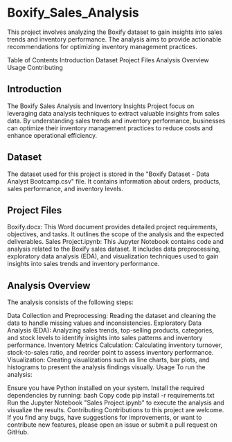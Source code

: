 # Boxify_Sales_Analysis
This project involves analyzing the Boxify dataset to gain insights into sales trends and inventory performance. The analysis aims to provide actionable recommendations for optimizing inventory management practices.

Table of Contents
Introduction
Dataset
Project Files
Analysis Overview
Usage
Contributing

## Introduction
The Boxify Sales Analysis and Inventory Insights Project focus on leveraging data analysis techniques to extract valuable insights from sales data. By understanding sales trends and inventory performance, businesses can optimize their inventory management practices to reduce costs and enhance operational efficiency.

## Dataset
The dataset used for this project is stored in the "Boxify Dataset - Data Analyst Bootcamp.csv" file. It contains information about orders, products, sales performance, and inventory levels.

## Project Files
Boxify.docx: This Word document provides detailed project requirements, objectives, and tasks. It outlines the scope of the analysis and the expected deliverables. Sales Project.ipynb: This Jupyter Notebook contains code and analysis related to the Boxify sales dataset. It includes data preprocessing, exploratory data analysis (EDA), and visualization techniques used to gain insights into sales trends and inventory performance.

## Analysis Overview
The analysis consists of the following steps:

Data Collection and Preprocessing: Reading the dataset and cleaning the data to handle missing values and inconsistencies. Exploratory Data Analysis (EDA): Analyzing sales trends, top-selling products, categories, and stock levels to identify insights into sales patterns and inventory performance. Inventory Metrics Calculation: Calculating inventory turnover, stock-to-sales ratio, and reorder point to assess inventory performance. Visualization: Creating visualizations such as line charts, bar plots, and histograms to present the analysis findings visually. Usage To run the analysis:

Ensure you have Python installed on your system. Install the required dependencies by running: bash Copy code pip install -r requirements.txt Run the Jupyter Notebook "Sales Project.ipynb" to execute the analysis and visualize the results. Contributing Contributions to this project are welcome. If you find any bugs, have suggestions for improvements, or want to contribute new features, please open an issue or submit a pull request on GitHub.
